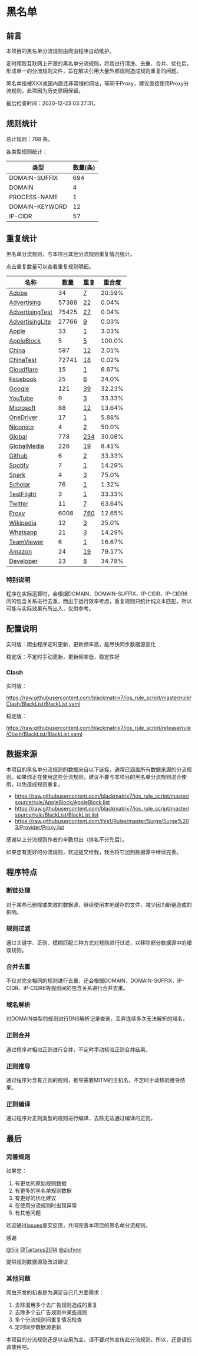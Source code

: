 # 黑名单

## 前言

本项目的黑名单分流规则由爬虫程序自动维护。

定时爬取互联网上开源的黑名单分流规则，将其进行清洗、去重、合并、优化后，形成单一的分流规则文件，旨在解决引用大量外部规则造成规则重复的问题。

黑名单指被XXX或国内直连非常慢的网址，等同于Proxy，建议直接使用Proxy分流规则，此项因为历史原因保留。



最后检查时间：2020-12-23 03:27:31。

## 规则统计

总计规则：768 条。

各类型规则统计：

| 类型 | 数量(条) |
| ---- | ---- |
| DOMAIN-SUFFIX | 694 |
| DOMAIN | 4 |
| PROCESS-NAME | 1 |
| DOMAIN-KEYWORD | 12 |
| IP-CIDR | 57 |
## 重复统计

黑名单分流规则，与本项目其他分流规则重复情况统计。

点击重复数量可以查看重复规则明细。

| 名称 | 数量 | 重复 | 重合度 |
| ---- | ---- | ---- | ------ |
|  [Adobe](https://github.com/blackmatrix7/ios_rule_script/tree/master/rule/Clash/Adobe)    | 34   | [7](https://raw.githubusercontent.com/blackmatrix7/ios_rule_script/master/rule/Clash/BlackList/Repeat.list)   |   20.59% |
|  [Advertising](https://github.com/blackmatrix7/ios_rule_script/tree/master/rule/Clash/Advertising)    | 57388   | [22](https://raw.githubusercontent.com/blackmatrix7/ios_rule_script/master/rule/Clash/BlackList/Repeat.list)   |   0.04% |
|  [AdvertisingTest](https://github.com/blackmatrix7/ios_rule_script/tree/master/rule/Clash/AdvertisingTest)    | 75425   | [27](https://raw.githubusercontent.com/blackmatrix7/ios_rule_script/master/rule/Clash/BlackList/Repeat.list)   |   0.04% |
|  [AdvertisingLite](https://github.com/blackmatrix7/ios_rule_script/tree/master/rule/Clash/AdvertisingLite)    | 27766   | [9](https://raw.githubusercontent.com/blackmatrix7/ios_rule_script/master/rule/Clash/BlackList/Repeat.list)   |   0.03% |
|  [Apple](https://github.com/blackmatrix7/ios_rule_script/tree/master/rule/Clash/Apple)    | 33   | [1](https://raw.githubusercontent.com/blackmatrix7/ios_rule_script/master/rule/Clash/BlackList/Repeat.list)   |   3.03% |
|  [AppleBlock](https://github.com/blackmatrix7/ios_rule_script/tree/master/rule/Clash/AppleBlock)    | 5   | [5](https://raw.githubusercontent.com/blackmatrix7/ios_rule_script/master/rule/Clash/BlackList/Repeat.list)   |   100.0% |
|  [China](https://github.com/blackmatrix7/ios_rule_script/tree/master/rule/Clash/China)    | 597   | [12](https://raw.githubusercontent.com/blackmatrix7/ios_rule_script/master/rule/Clash/BlackList/Repeat.list)   |   2.01% |
|  [ChinaTest](https://github.com/blackmatrix7/ios_rule_script/tree/master/rule/Clash/ChinaTest)    | 72741   | [18](https://raw.githubusercontent.com/blackmatrix7/ios_rule_script/master/rule/Clash/BlackList/Repeat.list)   |   0.02% |
|  [Cloudflare](https://github.com/blackmatrix7/ios_rule_script/tree/master/rule/Clash/Cloudflare)    | 15   | [1](https://raw.githubusercontent.com/blackmatrix7/ios_rule_script/master/rule/Clash/BlackList/Repeat.list)   |   6.67% |
|  [Facebook](https://github.com/blackmatrix7/ios_rule_script/tree/master/rule/Clash/Facebook)    | 25   | [6](https://raw.githubusercontent.com/blackmatrix7/ios_rule_script/master/rule/Clash/BlackList/Repeat.list)   |   24.0% |
|  [Google](https://github.com/blackmatrix7/ios_rule_script/tree/master/rule/Clash/Google)    | 121   | [39](https://raw.githubusercontent.com/blackmatrix7/ios_rule_script/master/rule/Clash/BlackList/Repeat.list)   |   32.23% |
|  [YouTube](https://github.com/blackmatrix7/ios_rule_script/tree/master/rule/Clash/YouTube)    | 9   | [3](https://raw.githubusercontent.com/blackmatrix7/ios_rule_script/master/rule/Clash/BlackList/Repeat.list)   |   33.33% |
|  [Microsoft](https://github.com/blackmatrix7/ios_rule_script/tree/master/rule/Clash/Microsoft)    | 88   | [12](https://raw.githubusercontent.com/blackmatrix7/ios_rule_script/master/rule/Clash/BlackList/Repeat.list)   |   13.64% |
|  [OneDriver](https://github.com/blackmatrix7/ios_rule_script/tree/master/rule/Clash/OneDriver)    | 17   | [1](https://raw.githubusercontent.com/blackmatrix7/ios_rule_script/master/rule/Clash/BlackList/Repeat.list)   |   5.88% |
|  [Niconico](https://github.com/blackmatrix7/ios_rule_script/tree/master/rule/Clash/Niconico)    | 4   | [2](https://raw.githubusercontent.com/blackmatrix7/ios_rule_script/master/rule/Clash/BlackList/Repeat.list)   |   50.0% |
|  [Global](https://github.com/blackmatrix7/ios_rule_script/tree/master/rule/Clash/Global)    | 778   | [234](https://raw.githubusercontent.com/blackmatrix7/ios_rule_script/master/rule/Clash/BlackList/Repeat.list)   |   30.08% |
|  [GlobalMedia](https://github.com/blackmatrix7/ios_rule_script/tree/master/rule/Clash/GlobalMedia)    | 226   | [19](https://raw.githubusercontent.com/blackmatrix7/ios_rule_script/master/rule/Clash/BlackList/Repeat.list)   |   8.41% |
|  [Github](https://github.com/blackmatrix7/ios_rule_script/tree/master/rule/Clash/Github)    | 6   | [2](https://raw.githubusercontent.com/blackmatrix7/ios_rule_script/master/rule/Clash/BlackList/Repeat.list)   |   33.33% |
|  [Spotify](https://github.com/blackmatrix7/ios_rule_script/tree/master/rule/Clash/Spotify)    | 7   | [1](https://raw.githubusercontent.com/blackmatrix7/ios_rule_script/master/rule/Clash/BlackList/Repeat.list)   |   14.29% |
|  [Spark](https://github.com/blackmatrix7/ios_rule_script/tree/master/rule/Clash/Spark)    | 4   | [3](https://raw.githubusercontent.com/blackmatrix7/ios_rule_script/master/rule/Clash/BlackList/Repeat.list)   |   75.0% |
|  [Scholar](https://github.com/blackmatrix7/ios_rule_script/tree/master/rule/Clash/Scholar)    | 76   | [1](https://raw.githubusercontent.com/blackmatrix7/ios_rule_script/master/rule/Clash/BlackList/Repeat.list)   |   1.32% |
|  [TestFlight](https://github.com/blackmatrix7/ios_rule_script/tree/master/rule/Clash/TestFlight)    | 3   | [1](https://raw.githubusercontent.com/blackmatrix7/ios_rule_script/master/rule/Clash/BlackList/Repeat.list)   |   33.33% |
|  [Twitter](https://github.com/blackmatrix7/ios_rule_script/tree/master/rule/Clash/Twitter)    | 11   | [7](https://raw.githubusercontent.com/blackmatrix7/ios_rule_script/master/rule/Clash/BlackList/Repeat.list)   |   63.64% |
|  [Proxy](https://github.com/blackmatrix7/ios_rule_script/tree/master/rule/Clash/Proxy)    | 6008   | [760](https://raw.githubusercontent.com/blackmatrix7/ios_rule_script/master/rule/Clash/BlackList/Repeat.list)   |   12.65% |
|  [Wikipedia](https://github.com/blackmatrix7/ios_rule_script/tree/master/rule/Clash/Wikipedia)    | 12   | [3](https://raw.githubusercontent.com/blackmatrix7/ios_rule_script/master/rule/Clash/BlackList/Repeat.list)   |   25.0% |
|  [Whatsapp](https://github.com/blackmatrix7/ios_rule_script/tree/master/rule/Clash/Whatsapp)    | 21   | [3](https://raw.githubusercontent.com/blackmatrix7/ios_rule_script/master/rule/Clash/BlackList/Repeat.list)   |   14.29% |
|  [TeamViewer](https://github.com/blackmatrix7/ios_rule_script/tree/master/rule/Clash/TeamViewer)    | 6   | [1](https://raw.githubusercontent.com/blackmatrix7/ios_rule_script/master/rule/Clash/BlackList/Repeat.list)   |   16.67% |
|  [Amazon](https://github.com/blackmatrix7/ios_rule_script/tree/master/rule/Clash/Amazon)    | 24   | [19](https://raw.githubusercontent.com/blackmatrix7/ios_rule_script/master/rule/Clash/BlackList/Repeat.list)   |   79.17% |
|  [Developer](https://github.com/blackmatrix7/ios_rule_script/tree/master/rule/Clash/Developer)    | 23   | [8](https://raw.githubusercontent.com/blackmatrix7/ios_rule_script/master/rule/Clash/BlackList/Repeat.list)   |   34.78% |
### 特别说明
程序在实际运算时，会根据DOMAIN、DOMAIN-SUFFIX、IP-CIDR、IP-CIDR6间的包含关系进行去重，而出于运行效率考虑，重复规则只统计纯文本匹配，所以可能与实际效果有所出入，仅供参考。

## 配置说明

实时版：爬虫程序定时更新，更新频率高，能尽快同步数据源变化

稳定版：不定时手动更新，更新频率低，稳定性好

### Clash 
实时版：

https://raw.githubusercontent.com/blackmatrix7/ios_rule_script/master/rule/Clash/BlackList/BlackList.yaml

稳定版：

https://raw.githubusercontent.com/blackmatrix7/ios_rule_script/release/rule/Clash/BlackList/BlackList.yaml

## 数据来源

本项目的黑名单分流规则的数据来自以下链接，通常已涵盖所有数据来源的分流规则。如果你正在使用这些分流规则，建议不要与本项目的黑名单分流规则混合使用，以免造成规则重复。

- https://raw.githubusercontent.com/blackmatrix7/ios_rule_script/master/source/rule/AppleBlock/AppleBlock.list
- https://raw.githubusercontent.com/blackmatrix7/ios_rule_script/master/source/rule/BlackList/BlackList.list
- https://raw.githubusercontent.com/lhie1/Rules/master/Surge/Surge%203/Provider/Proxy.list


感谢以上分流规则作者的辛勤付出（排名不分先后）。

如果您有更好的分流规则，欢迎提交给我，我会将它加到数据源中继续完善。

## 程序特点

### 断链处理

对于某些已删除或失效的数据源，继续使用本地缓存的文件，减少因为断链造成的影响。

### 规则过滤

通过关键字、正则、模糊匹配三种方式对规则进行过滤，以移除部分数据源中的错误规则。

### 合并去重

不仅对完全相同的规则进行去重，还会根据DOMAIN、DOMAIN-SUFFIX、IP-CIDR、IP-CIDR6等规则间的包含关系进行合并去重。

### 域名解析

对DOMAIN类型的规则进行DNS解析记录查询，丢弃连续多次无法解析的域名。

### 正则合并

通过程序对相似正则进行合并，不定时手动核验正则合并结果。

### 正则推导

通过程序对含有正则的规则，推导需要MITM的主机名，不定时手动核验推导结果。

### 正则编译

通过程序对正则类型的规则进行编译，去除无法通过编译的正则。

## 最后

### 完善规则

如果您：

1. 有更优的原始规则数据
2. 有更多的黑名单规则数据
3. 有更好的优化建议
4. 在使用分流规则时出现异常
5. 有其他问题

欢迎通过[issues](https://github.com/blackmatrix7/ios_rule_script/issues/new)提交反馈，共同完善本项目的黑名单分流规则。

感谢

[@fiiir](https://github.com/fiiir) [@Tartarus2014](https://github.com/Tartarus2014) [@zjcfynn](https://github.com/zjcfynn) 

提供规则数据源及改进建议

### 其他问题

爬虫开发的初衷是为满足自己几方面需求：

1. 去除混用多个去广告规则造成的重复
2. 去除多个去广告规则中某些规则
3. 多个分流规则间重复情况检查
4. 定时同步数据源更新

本项目的分流规则还是以自用为主，请不要对外宣传此分流规则。所以，还是请低调使用吧。